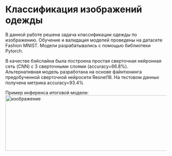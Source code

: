 # Классификация изображений одежды

В данной работе решена задача классификации одежды по изображению. Обучение и валидация моделей проведены на датасете Fashion MNIST. Модели разрабатывались с помощью библиотеки Pytorch.  

  
В качестве бэйслайна была построена простая сверточная нейронная сеть (CNN) с 3 сверточными слоями (accuracy=66.8%).  
Альтернативная модель разработана на основе файнтюнинга предобученной сверточной нейросети Resnet18. На тестовом данных получена метрика accuracy=93.4%  
  
  Пример инференса итоговой модели:
<img width="795" height="173" alt="изображение" src="https://github.com/user-attachments/assets/11853370-3c3d-448c-9830-930705df7a71" />

